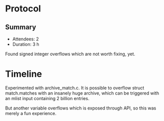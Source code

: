 # Protocol

## Summary

- Attendees: 2
- Duration: 3 h

Found signed integer overflows which are not worth fixing, yet.

# Timeline

Experimented with archive\_match.c. It is possible to overflow
struct match.matches with an insanely huge archive, which can
be triggered with an mlist input containing 2 billion entries.

But another variable overflows which is exposed through API, so
this was merely a fun experience.
